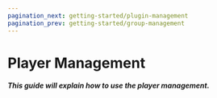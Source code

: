 ```yaml
---
pagination_next: getting-started/plugin-management
pagination_prev: getting-started/group-management
---
```


# Player Management

##### This guide will explain how to use the player management.